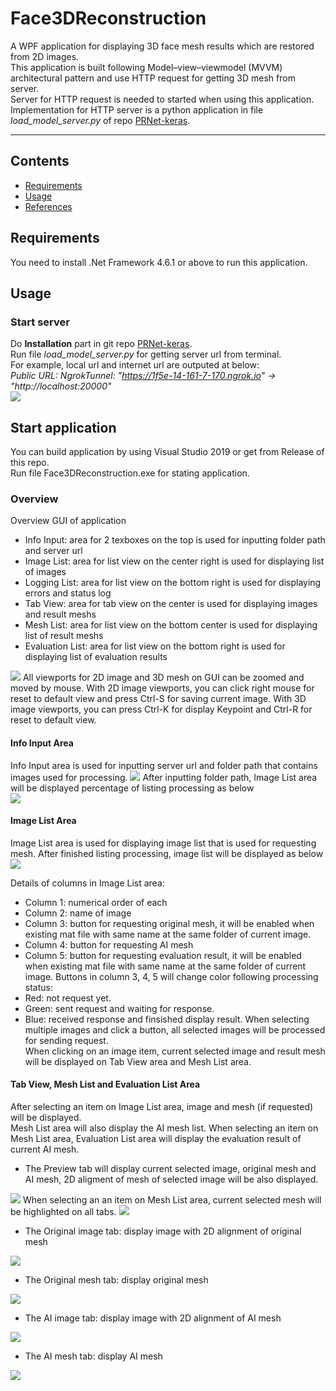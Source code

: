 # Face3DReconstruction
A WPF application for displaying 3D face mesh results which are restored from 2D images.  
This application is built following Model–view–viewmodel (MVVM) architectural pattern and use HTTP request for getting 3D mesh from server.  
Server for HTTP request is needed to started when using this application.  
Implementation for HTTP server is a python application in file *load_model_server.py* of repo [PRNet-keras](https://github.com/kameo4189/PRNet-keras).  

****

## Contents

* [Requirements](#Requirements)
* [Usage](#Usage)
* [References](#References)

## Requirements
You need to install .Net Framework 4.6.1 or above to run this application.

## Usage

### Start server
Do **Installation** part in git repo [PRNet-keras](https://github.com/kameo4189/PRNet-keras).  
Run file *load_model_server.py* for getting server url from terminal.  
For example, local url and internet url are outputed at below:  
  *Public URL: NgrokTunnel: "https://1f5e-14-161-7-170.ngrok.io" -> "http://localhost:20000"*    
<img src="https://github.com/kameo4189/PRNet-keras/blob/main/evaluation_result/run_server.PNG">

## Start application
You can build application by using Visual Studio 2019 or get from Release of this repo.  
Run file Face3DReconstruction.exe for stating application.  

### Overview
Overview GUI of application  
* Info Input: area for 2 texboxes on the top is used for inputting folder path and server url
* Image List: area for list view on the center right is used for displaying list of images
* Logging List: area for list view on the bottom right is used for displaying errors and status log
* Tab View: area for tab view on the center is used for displaying images and result meshs
* Mesh List: area for list view on the bottom center is used for displaying list of result meshs
* Evaluation List: area for list view on the bottom right is used for displaying list of evaluation results
<img src="Usage/GUI.PNG">  
All viewports for 2D image and 3D mesh on GUI can be zoomed and moved by mouse.  
With 2D image viewports, you can click right mouse for reset to default view and press Ctrl-S for saving current image.
With 3D image viewports, you can press Ctrl-K for display Keypoint and Ctrl-R for reset to default view.  

#### Info Input Area
Info Input area is used for inputting server url and folder path that contains images used for processing.
<img src="Usage/InfoInput.png">
After inputting folder path, Image List area will be displayed percentage of listing processing as below  
<img src="Usage/ImageListProcessing.png">

#### Image List Area
Image List area is used for displaying image list that is used for requesting mesh.
After finished listing processing, image list will be displayed as below  
<img src="Usage/ImageListProcessed.png">

Details of columns in Image List area:
* Column 1: numerical order of each
* Column 2: name of image
* Column 3: button for requesting original mesh, it will be enabled when existing mat file with same name at the same folder of current image.
* Column 4: button for requesting AI mesh
* Column 5: button for requesting evaluation result, it will be enabled when existing mat file with same name at the same folder of current image.
Buttons in column 3, 4, 5 will change color following processing status:
* Red: not request yet.
* Green: sent request and waiting for response.
* Blue: received response and finsished display result.
When selecting multiple images and click a button, all selected images will be processed for sending request.  
When clicking on an image item, current selected image and result mesh will be displayed on Tab View area and Mesh List area.

#### Tab View, Mesh List and Evaluation List Area
After selecting an item on Image List area, image and mesh (if requested) will be displayed.  
Mesh List area will also display the AI mesh list. When selecting an item on Mesh List area, Evaluation List area will display the evaluation result of current AI mesh.  
* The Preview tab will display current selected image, original mesh and AI mesh, 2D aligment of mesh of selected image will be also displayed.  
<img src="Usage/TabViewPreview.png">
When selecting an an item on Mesh List area, current selected mesh will be highlighted on all tabs. 
<img src="Usage/TabViewPreviewSelectMesh.png">

* The Original image tab: display image with 2D alignment of original mesh
<img src="Usage/TabViewOriginalImage.png">

* The Original mesh tab: display original mesh
<img src="Usage/TabViewOriginalMesh.png">

* The AI image tab: display image with 2D alignment of AI mesh
<img src="Usage/TabViewAIImage.png">

* The AI mesh tab: display AI mesh
<img src="Usage/TabViewAIMesh.png">
